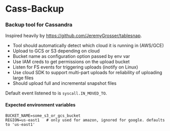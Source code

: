 # Cass-Backup

### Backup tool for Cassandra

Inspired heavily by https://github.com/JeremyGrosser/tablesnap.

* Tool should automatically detect which cloud it is running in (AWS/GCE)
* Upload to GCS or S3 depending on cloud
* Bucket name as configuration option passed by env var
* Use IAM creds to get permissions on the upload bucket
* Listen for FS events for triggering uploads (inotify on Linux)
* Use cloud SDK to support multi-part uploads for reliability of uploading large files
* Should upload full and incremental snapshot files


Default event listened to is `syscall.IN_MOVED_TO`.


#### Expected environment variables
```no-highlight
BUCKET_NAME=some_s3_or_gcs_bucket
REGION=us-east1   # only used for amazon, ignored for google. defaults to 'us-east1'
```
